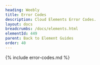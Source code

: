 ```yaml
---
heading: Weebly
title: Error Codes
description: Cloud Elements Error Codes.
layout: docs
breadcrumbs: /docs/elements.html
elementId: 449
parent: Back to Element Guides
order: 40
---
```


{% include error-codes.md %}
